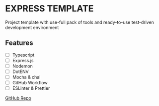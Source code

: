 # EXPRESS TEMPLATE

Project template with use-full pack of tools and ready-to-use test-driven development environment

## Features
- [ ] Typescript
- [ ] Express.js
- [ ] Nodemon
- [ ] DotENV
- [ ] Mocha & chai
- [ ] GitHub Workflow
- [ ] ESLinter & Prettier

[GitHub Repo](https://github.com/MateoDi9z/express-template)
